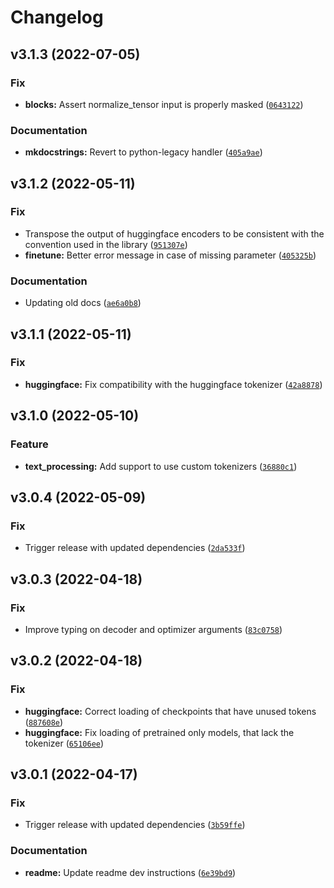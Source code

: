 # Changelog

<!--next-version-placeholder-->

## v3.1.3 (2022-07-05)
### Fix
* **blocks:** Assert normalize_tensor input is properly masked ([`0643122`](https://github.com/scart97/thunder-speech/commit/0643122a32b08d6b801f13a9f0a720083d75d1af))

### Documentation
* **mkdocstrings:** Revert to python-legacy handler ([`405a9ae`](https://github.com/scart97/thunder-speech/commit/405a9ae792c57ebdadb272f00e4fbe7032612207))

## v3.1.2 (2022-05-11)
### Fix
* Transpose the output of huggingface encoders to be consistent with the convention used in the library ([`951307e`](https://github.com/scart97/thunder-speech/commit/951307e3a1479502700dedc22761eeb7b1fc44b2))
* **finetune:** Better error message in case of missing parameter ([`405325b`](https://github.com/scart97/thunder-speech/commit/405325b58396bee846db9138b8b96703188bb42c))

### Documentation
* Updating old docs ([`ae6a0b8`](https://github.com/scart97/thunder-speech/commit/ae6a0b8100370664aa909091767ad6f82803d169))

## v3.1.1 (2022-05-11)
### Fix
* **huggingface:** Fix compatibility with the huggingface tokenizer ([`42a8878`](https://github.com/scart97/thunder-speech/commit/42a8878a27ad0814e2e35afbd29c9fd597945c0e))

## v3.1.0 (2022-05-10)
### Feature
* **text_processing:** Add support to use custom tokenizers ([`36880c1`](https://github.com/scart97/thunder-speech/commit/36880c15343de2f25b25886e59e2e77e4e6a2855))

## v3.0.4 (2022-05-09)
### Fix
* Trigger release with updated dependencies ([`2da533f`](https://github.com/scart97/thunder-speech/commit/2da533fd9874dcfb7d106f4f82e18d9396f86c00))

## v3.0.3 (2022-04-18)
### Fix
* Improve typing on decoder and optimizer arguments ([`83c0758`](https://github.com/scart97/thunder-speech/commit/83c075897f7c38f92653e941860f40e8eb3d1e88))

## v3.0.2 (2022-04-18)
### Fix
* **huggingface:** Correct loading of checkpoints that have unused tokens ([`887608e`](https://github.com/scart97/thunder-speech/commit/887608e7f41ef47d71429ddb9211cbc4eb69d581))
* **huggingface:** Fix loading of pretrained only models, that lack the tokenizer ([`65106ee`](https://github.com/scart97/thunder-speech/commit/65106eea7dd6a4dc7c4f13b6a6d74567835b306e))

## v3.0.1 (2022-04-17)
### Fix
* Trigger release with updated dependencies ([`3b59ffe`](https://github.com/scart97/thunder-speech/commit/3b59ffe446183ccefb8229eebaca77a4e5e098df))

### Documentation
* **readme:** Update readme dev instructions ([`6e39bd9`](https://github.com/scart97/thunder-speech/commit/6e39bd9d99d61f7ec0a07fd39b732b7b17593c8e))
